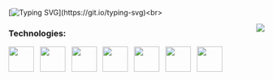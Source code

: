 [![Typing SVG](https://readme-typing-svg.demolab.com?font=Source+Code+Pro&weight=500&size=30&pause=10&color=4D90DB&center=true&vCenter=true&multiline=true&repeat=false&random=false&width=1000&height=120&lines=Hello%2C+my+name+is+Ian!;Be%2C+welcome!)](https://git.io/typing-svg)<br>

<img src="https://github-readme-stats.vercel.app/api/top-langs/?username=ianfelps&layout=compact&theme=github_dark" align="right"/>

<div>
  <h3>Technologies:</h3>
  <img src="https://cdn.jsdelivr.net/gh/devicons/devicon@latest/icons/python/python-original.svg" height="50" />‎ ‎ ‎ 
  <img src="https://cdn.jsdelivr.net/gh/devicons/devicon@latest/icons/c/c-original.svg" height="50" />‎ ‎ ‎ 
  <img src="https://cdn.jsdelivr.net/gh/devicons/devicon@latest/icons/amazonwebservices/amazonwebservices-plain-wordmark.svg" height="50" />‎ ‎ ‎ 
  <img src="https://cdn.jsdelivr.net/gh/devicons/devicon@latest/icons/html5/html5-original.svg" height="50" />‎ ‎ ‎ 
  <img src="https://cdn.jsdelivr.net/gh/devicons/devicon@latest/icons/css3/css3-original.svg" height="50" />‎ ‎ ‎ 
  <img src="https://cdn.jsdelivr.net/gh/devicons/devicon@latest/icons/javascript/javascript-original.svg" height="50" />‎ ‎ ‎ 
  <img src="https://cdn.jsdelivr.net/gh/devicons/devicon@latest/icons/azuresqldatabase/azuresqldatabase-original.svg" height="50" />‎ ‎ ‎ 
</div><br>
